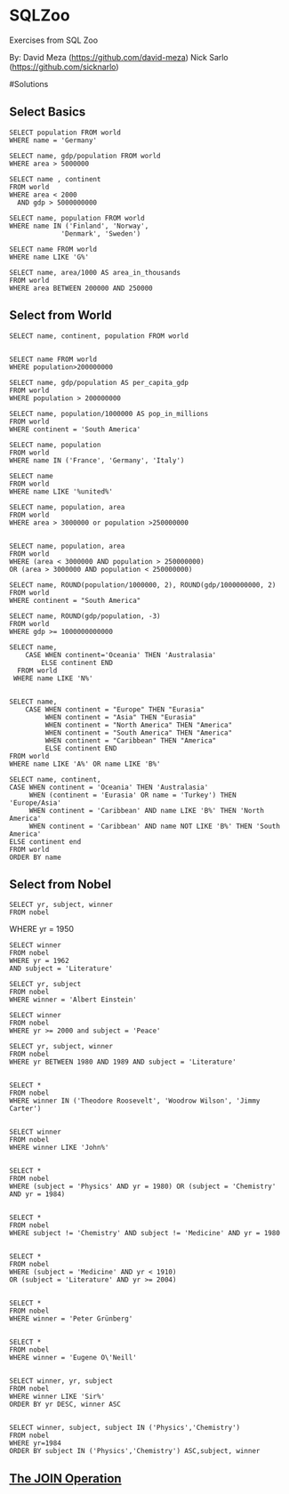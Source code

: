 # SQLZoo
Exercises from SQL Zoo

By: David Meza (https://github.com/david-meza)
Nick Sarlo (https://github.com/sicknarlo)

#Solutions

## Select Basics

    SELECT population FROM world
    WHERE name = 'Germany'

    SELECT name, gdp/population FROM world
    WHERE area > 5000000

    SELECT name , continent
    FROM world
    WHERE area < 2000
      AND gdp > 5000000000

    SELECT name, population FROM world
    WHERE name IN ('Finland', 'Norway',
                 'Denmark', 'Sweden')

    SELECT name FROM world
    WHERE name LIKE 'G%'

    SELECT name, area/1000 AS area_in_thousands 
    FROM world
    WHERE area BETWEEN 200000 AND 250000


## Select from World

    SELECT name, continent, population FROM world


    SELECT name FROM world
    WHERE population>200000000

    SELECT name, gdp/population AS per_capita_gdp
    FROM world
    WHERE population > 200000000

    SELECT name, population/1000000 AS pop_in_millions
    FROM world
    WHERE continent = 'South America'

    SELECT name, population
    FROM world
    WHERE name IN ('France', 'Germany', 'Italy')

    SELECT name
    FROM world
    WHERE name LIKE '%united%'

    SELECT name, population, area
    FROM world
    WHERE area > 3000000 or population >250000000


    SELECT name, population, area
    FROM world
    WHERE (area < 3000000 AND population > 250000000)
    OR (area > 3000000 AND population < 250000000)

    SELECT name, ROUND(population/1000000, 2), ROUND(gdp/1000000000, 2)
    FROM world
    WHERE continent = "South America"

    SELECT name, ROUND(gdp/population, -3)
    FROM world
    WHERE gdp >= 1000000000000

    SELECT name,
        CASE WHEN continent='Oceania' THEN 'Australasia'
            ELSE continent END
      FROM world
     WHERE name LIKE 'N%'


    SELECT name,
        CASE WHEN continent = "Europe" THEN "Eurasia"
             WHEN continent = "Asia" THEN "Eurasia"
             WHEN continent = "North America" THEN "America"
             WHEN continent = "South America" THEN "America"
             WHEN continent = "Caribbean" THEN "America"
             ELSE continent END
    FROM world
    WHERE name LIKE 'A%' OR name LIKE 'B%'

    SELECT name, continent,
    CASE WHEN continent = 'Oceania' THEN 'Australasia'
         WHEN (continent = 'Eurasia' OR name = 'Turkey') THEN 'Europe/Asia'
         WHEN continent = 'Caribbean' AND name LIKE 'B%' THEN 'North America'
         WHEN continent = 'Caribbean' AND name NOT LIKE 'B%' THEN 'South America'
    ELSE continent end
    FROM world
    ORDER BY name



## Select from Nobel

    SELECT yr, subject, winner
    FROM nobel
   WHERE yr = 1950

    SELECT winner
    FROM nobel
    WHERE yr = 1962
    AND subject = 'Literature'

    SELECT yr, subject
    FROM nobel
    WHERE winner = 'Albert Einstein'

    SELECT winner
    FROM nobel
    WHERE yr >= 2000 and subject = 'Peace'

    SELECT yr, subject, winner
    FROM nobel
    WHERE yr BETWEEN 1980 AND 1989 AND subject = 'Literature'


    SELECT *
    FROM nobel
    WHERE winner IN ('Theodore Roosevelt', 'Woodrow Wilson', 'Jimmy Carter')


    SELECT winner
    FROM nobel
    WHERE winner LIKE 'John%'


    SELECT *
    FROM nobel
    WHERE (subject = 'Physics' AND yr = 1980) OR (subject = 'Chemistry' AND yr = 1984)


    SELECT *
    FROM nobel
    WHERE subject != 'Chemistry' AND subject != 'Medicine' AND yr = 1980


    SELECT *
    FROM nobel
    WHERE (subject = 'Medicine' AND yr < 1910)
    OR (subject = 'Literature' AND yr >= 2004)


    SELECT *
    FROM nobel
    WHERE winner = 'Peter Grünberg'


    SELECT *
    FROM nobel
    WHERE winner = 'Eugene O\'Neill'


    SELECT winner, yr, subject
    FROM nobel
    WHERE winner LIKE 'Sir%'
    ORDER BY yr DESC, winner ASC


    SELECT winner, subject, subject IN ('Physics','Chemistry')
    FROM nobel
    WHERE yr=1984
    ORDER BY subject IN ('Physics','Chemistry') ASC,subject, winner


## [The JOIN Operation](http://sqlzoo.net/wiki/The_JOIN_operation)

    



